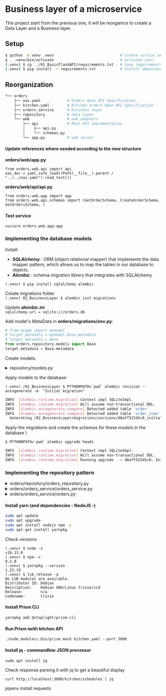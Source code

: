 # Business layer of a microservice

This project start from the previous one, it will be reorganice to create a Data Layer and a Business layer.

## Setup

```bash
$ python -m venv .venv                              # Create virtual environment 
$ . .venv/bin/activate                              # Activate venv
(.venv) $ cp ../01_BasicFlaskAPI/requirements.txt . # Copy requirements file
(.venv) $ pip install -r requirements.txt           # Install depencencies
```

## Reorganization

```bash
└── orders
    ├── oas.yaml            # Orders Open API Specification
    ├── kitchen.yaml        # Kitchen orders Open API Specification
    ├── orders_service      # business layer
    ├── repository          # data layer
    └── web                 # web adapters
        ├── api             # Rest API implementation
        │    ├── api.py
        │    └── schemas.py
        └── app.py          # web server
```
#### Update references where needed according to the new structure
**orders/web/app.py**
```
from orders.web.api import api
oas_doc = yaml.safe_load((Path(__file__).parent / "../../oas.yaml").read_text())
```

**orders/web/api/api.py**
```
from orders.web.app import app
from orders.web.api.schemas import (GetOrderSchema, CreateOrderSchema, GetOrdersSchema, )
```

#### Test service
```uvicorn orders.web.app:app```

### Implementing the database models
Install:
- ***SQLAlchemy*** : ORM (object relational mapper) that implements the data mapper pattern,
which allows us to map the tables in our database to objects.
- ***Alembic*** : schema migration librery that integrates with SQLAlchemy

```(.venv) $ pip install sqlalchemy alembic```

Create migrations folder \
```(.venv) 02_BusinessLayer $ alembic init migrations```

Update ***alembic.ini*** \
```sqlalchemy.url = sqlite:///orders.db```

Add model's MetaData in **orders/migrations/env.py**:
```python
# from myapp import mymodel
# target_metadata = mymodel.Base.metadata
# target_metadata = None
from orders.repository.models import Base
target_metadata = Base.metadata
```

Create models:
<details><summary>repository/models.py</summary>

```python
import uuid
from datetime import datetime
from sqlalchemy import Column, Integer, String, ForeignKey, DateTime
from sqlalchemy.ext.declarative import declarative_base
from sqlalchemy.orm import relationship

Base = declarative_base()


def generate_uuid():
    return str(uuid.uuid4())


class OrderModel(Base):
    __tablename__ = "order"
    id = Column(String, primary_key=True, default=generate_uuid)
    items = relationship("OrderItemModel", backref="order")
    status = Column(String, nullable=False, default="created")
    created = Column(DateTime, default=datetime.utcnow)
    schedule_id = Column(String)
    delivery_id = Column(String)

    def dict(self):
        return {
            "id": self.id,
            "items": [item.dict() for item in self.items],
            "status": self.status,
            "created": self.created,
            "schedule_id": self.schedule_id,
            "delivery_id": self.delivery_id,
        }


class OrderItemModel(Base):
    __tablename__ = "order_item"
    id = Column(String, primary_key=True, default=generate_uuid)
    order_id = Column(Integer, ForeignKey("order.id"))
    product = Column(String, nullable=False)
    size = Column(String, nullable=False)
    quantity = Column(Integer, nullable=False)

    def dict(self):
        return {
            "id": self.id,
            "product": self.product,
            "size": self.size,
            "quantity": self.quantity,
        }
```
</details>


Apply models to the database:

```(.venv) /02_BusinessLayer $ PYTHONPATH=`pwd` alembic revision --autogenerate -m 
"Initial migration"```

```bash
INFO  [alembic.runtime.migration] Context impl SQLiteImpl.
INFO  [alembic.runtime.migration] Will assume non-transactional DDL.
INFO  [alembic.autogenerate.compare] Detected added table 'order'
INFO  [alembic.autogenerate.compare] Detected added table 'order_item'
  Generating /02_BusinessLayer/migrations/versions/d8aff52545c0_initial_migration.py ...  done
```

Apply the migrations and create the schemas for these models in the database \

```$ PYTHONPATH=`pwd` alembic upgrade heads``` 

```bash
INFO  [alembic.runtime.migration] Context impl SQLiteImpl.
INFO  [alembic.runtime.migration] Will assume non-transactional DDL.
INFO  [alembic.runtime.migration] Running upgrade  -> d8aff52545c0, Initial migration
```

### Implementing the repository pattern
<details><summary>orders/repository/orders_repository.py</summary>

```python
from orders.orders_service.orders import Order
from orders.repository.models import OrderModel, OrderItemModel

class OrdersRepository:
    def __init__(self, session):
        self.session = session

    def add(self, items):
        record = OrderModel(items=[OrderItemModel(**item) for item in items])
        self.session.add(record)
        return Order(**record.dict(), order_=record)

    def _get(self, id_):
        return (
            self.session.query(OrderModel)
            .filter(OrderModel.id == str(id_))
            .filter_by(**filters)
            .first()
        )

    def get(self, id_):
        order = self._get(id_)
        if order is not None:
            return Order(**order.dict())

    def list(self, limit=None, **filters):
        query = self.session.query(OrderModel)
        if "cancelled" in filters:
            cancelled = filters.pop("cancelled")
            if cancelled:
                query = query.filter(OrderModel.status == "cancelled")
            else:
                query = query.filter(OrderModel.status != "cancelled")
        records = query.filter_by(**filters).limit(limit).all()
        return [Order(**record.dict()) for record in records]

    def update(self, id_, **payload):
        record = self._get(id_)
        if "items" in payload:
            for item in record.items:
                self.session.delete(item)
            record.items = [OrderItemModel(**item) for item in payload.pop("items")]
        for key, value in payload.items():
            setattr(record, key, value)
        return Order(**record.dict())

    def delete(self, id_):
        self.session.delete(self._get(id_))
```
</details>

<details><summary>orders/orders_service/orders_service.py</summary>

```python
class OrdersService:
    def __init__(self, orders_repository):
        self.orders_repository = orders_repository

    def place_order(self, items):
        pass

    def get_order(self, order_id):
        pass

    def update_order(self, order_id, items):
        pass

    def list_orders(self, **filters):
        pass

    def pay_order(self, order_id):
        pass

    def cancel_order(self, order_id):
        pass
```
</details>
<details><summary>orders/orders_service/orders.py</summary>

```python
# file: orders/orders_service/orders.py
class OrderItem:
    def __init__(self, id, product, quantity, size):
        self.id = id
        self.product = product
        self.quantity = quantity
        self.size = size


class Order:
    def __init__(self, id, created, items, status, schedule_id=None,
        delivery_id=None, order_=None,
    ):
        self._id = id
        self._created = created
        self.items = [OrderItem(**item) for item in items]
        self._status = status
        self.schedule_id = schedule_id
        self.delivery_id = delivery_id

    @property
    def id(self):
        return self._id or self._order.id

    @property
    def created(self):
        return self._created or self._order.created

    @property
    def status(self):
        return self._status or self._order.status
```
</details>


#### Install yarn (and dependencies - NodeJS -)
```bash
sudo apt update
sudo apt upgrade
sudo apt install nodejs npm -y
sudo apt-get install yarnpkg
```
Check versions
```
(.venv) $ node -v
v18.13.0
(.venv) $ npm -v
9.2.0
(.venv) $ yarnpkg --version
1.22.19
(.venv) $ lsb_release -a
No LSB modules are available.
Distributor ID: Debian
Description:    Debian GNU/Linux trixie/sid
Release:        n/a
Codename:       trixie
```
#### Install Prism CLI
```yarnpkg add @stoplight/prism-cli```

#### Run Prism iwith kitchen API
```./node_modules/.bin/prism mock kitchen.yaml --port 3000```

#### Install jq - commandline JSON processor
```sudo apt install jq```

Check response parsing it with jq to get a beautiful display

```curl http://localhost:3000/kitchen/schedules | jq```

pipenv install requests

